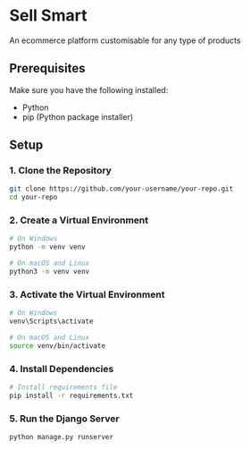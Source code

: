 # Sell Smart

An ecommerce platform customisable for any type of products

## Prerequisites

Make sure you have the following installed:

- Python
- pip (Python package installer)

## Setup

### 1. Clone the Repository

```bash
git clone https://github.com/your-username/your-repo.git
cd your-repo
```

### 2. Create a Virtual Environment

```bash
# On Windows
python -m venv venv

# On macOS and Linux
python3 -m venv venv
 ```

### 3. Activate the Virtual Environment
```bash
# On Windows
venv\Scripts\activate

# On macOS and Linux
source venv/bin/activate
```

### 4. Install Dependencies
```bash
# Install requirements file
pip install -r requirements.txt
```

### 5. Run the Django Server
```bash
python manage.py runserver
```

